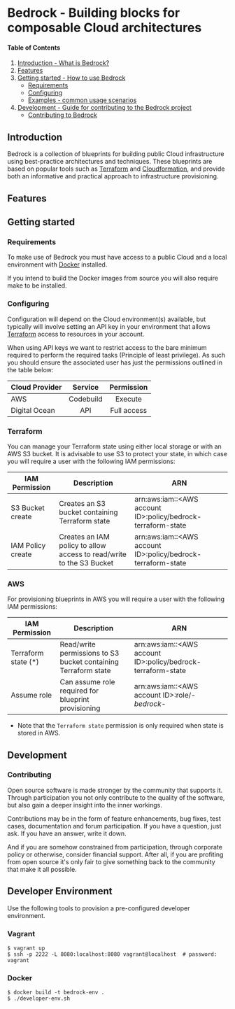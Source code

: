 # Bedrock - Building blocks for composable Cloud architectures 

[Docker]: https://docker.com
[Terraform]: https://terraform.io
[Cloudformation]: https://aws.amazon.com/cloudformation/

[Introduction]: #introduction

[Features]: #features

[Getting started]: #getting-started
[Requirements]: #requirements
[Configuring]: #configuring


[Examples]: #examples

[Development]: #development

[Contributing]: #contributing

#### Table of Contents

1. [Introduction - What is Bedrock?][Introduction]
2. [Features][Features]
3. [Getting started - How to use Bedrock][Getting started]
	- [Requirements]
	- [Configuring]
    - [Examples - common usage scenarios][Examples]
4. [Development - Guide for contributing to the Bedrock project][Development]
    - [Contributing to Bedrock][Contributing]

## Introduction

Bedrock is a collection of blueprints for building public Cloud infrastructure
using best-practice architectures and techniques. These blueprints are
based on popular tools such as [Terraform] and [Cloudformation], and provide
both an informative and practical approach to infrastructure provisioning.

## Features

## Getting started

### Requirements

To make use of Bedrock you must have access to a public Cloud and a local
environment with [Docker] installed.

If you intend to build the Docker images from source you will also require
make to be installed.

### Configuring

Configuration will depend on the Cloud environment(s) available, but typically
will involve setting an API key in your environment that allows [Terraform]
access to resources in your account.

When using API keys we want to restrict access to the bare minimum required
to perform the required tasks (Principle of least privilege). As such you
should ensure the associated user has just the permissions outlined in the
table below:

| Cloud Provider | Service | Permission |
|----------------|:-------:|:----------:|
|AWS|Codebuild|Execute|
|Digital Ocean|API|Full access|

### Terraform

You can manage your Terraform state using either local storage or with an AWS S3 bucket.
It is advisable to use S3 to protect your state, in which case you will require a user with
the following IAM permissions:

| IAM Permission | Description | ARN |
|----------------|-------------|-----|
|S3 Bucket create|Creates an S3 bucket containing Terraform state|arn:aws:iam::&lt;AWS account ID&gt;:policy/bedrock-terraform-state|
|IAM Policy create|Creates an IAM policy to allow access to read/write to the S3 Bucket|arn:aws:iam::&lt;AWS account ID&gt;:policy/bedrock-terraform-state|


### AWS

For provisioning blueprints in AWS you will require a user with the following IAM permissions:

| IAM Permission | Description | ARN |
|----------------|-------------|-----|
|Terraform state (*)|Read/write permissions to S3 bucket containing Terraform state|arn:aws:iam::&lt;AWS account ID&gt;:policy/bedrock-terraform-state|
|Assume role|Can assume role required for blueprint provisioning|arn:aws:iam::&lt;AWS account ID&gt;:role/*-bedrock-*|

* Note that the `Terraform state` permission is only required when state is stored in AWS.

## Development

### Contributing

Open source software is made stronger by the community that supports it. Through participation you not only contribute to the quality of the software, but also gain a deeper insight into the inner workings.

Contributions may be in the form of feature enhancements, bug fixes, test cases, documentation and forum participation. If you have a question, just ask. If you have an answer, write it down.

And if you are somehow constrained from participation, through corporate policy or otherwise, consider financial support. After all, if you are profiting from open source it's only fair to give something back to the community that make it all possible.

## Developer Environment

Use the following tools to provision a pre-configured developer environment.

### Vagrant

    $ vagrant up
    $ ssh -p 2222 -L 8080:localhost:8080 vagrant@localhost  # password: vagrant

### Docker

    $ docker build -t bedrock-env .
    $ ./developer-env.sh
